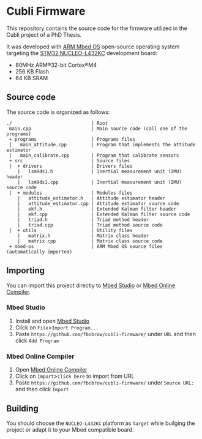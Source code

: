 # Cubli Firmware  

This repository contains the source code for the firmware utilized in the Cubli project of a PhD Thesis. 

It was developed with [ARM Mbed OS](https://www.mbed.com/en/platform/mbed-os/) open-source operating system targeting the [STM32 NUCLEO-L432KC](https://www.st.com/en/evaluation-tools/nucleo-l432kc.html) development board:
* 80MHz ARM®32-bit Cortex®M4
* 256 KB Flash
* 64 KB SRAM

## Source code

The source code is organized as follows:

```
./                             | Root
 main.cpp                      | Main source code (call one of the programs)
 + programs                    | Programs files
 |   main_attitude.cpp         | Program that implements the attitude estimator
 |   main_calibrate.cpp        | Program that calibrate sensors
 + src                         | Source files
 |  + drivers                  | Drivers files
    |   lsm9ds1.h              | Inertial measurement unit (IMU) header
    |   lsm9ds1.cpp            | Inertial measurement unit (IMU) source code
 |  + modules                  | Modules files
    |   attitude_estimator.h   | Attitude estimator header
    |   attitude_estimator.cpp | Attitude estimator source code
    |   ekf.h                  | Extended Kalman filter header
    |   ekf.cpp                | Extended Kalman filter source code
    |   triad.h                | Triad method header
    |   triad.cpp              | Triad method source code
 |  + utils                    | Utility files
    |   matrix.h               | Matrix class header
    |   matrix.cpp             | Matrix class source code
 + mbed-os                     | ARM Mbed OS source files (automatically imported)
```

## Importing

You can import this project directly to [Mbed Studio](https://os.mbed.com/studio/) or [Mbed Online Compiler](https://ide.mbed.com/).

### Mbed Studio

1. Install and open [Mbed Studio](https://os.mbed.com/studio/)
2. Click on ```File```>```Import Program...```
3. Paste ```https://github.com/fbobrow/cubli-firmware/``` under ```URL``` and then click ```Add Program```

### Mbed Online Compiler

1. Open [Mbed Online Compiler](https://ide.mbed.com/)
2. Click on ```Import```>```Click here``` to import from URL
3. Paste ```https://github.com/fbobrow/cubli-firmware/``` under ```Source URL:``` and then click ```Import```

## Building

You should choose the ```NUCLEO-L432KC``` platform as ```Target``` while builging the project or adapt it to your Mbed compatible board.
